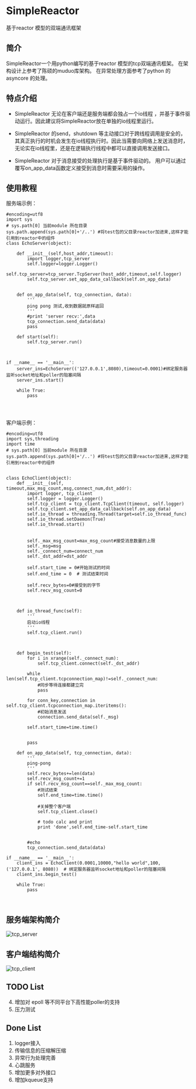 # SimpleReactor
基于reactor 模型的双端通讯框架

## 简介

SimpleReactor一个用python编写的基于reactor 模型的tcp双端通讯框架。
在架构设计上参考了陈硕的muduo库架构。
在异常处理方面参考了python 的asyncore 的处理。

## 特点介绍

- SimpleReactor 无论在客户端还是服务端都会独占一个io线程
，并基于事件驱动运行。因此建议将SimpleReactor放在单独的io线程里运行。

- SimpleReactor 的send，shutdown 等主动接口对于跨线程调用是安全的，其真正执行的时机会发生在io线程执行时。因此当需要向网络上发送消息时，无论实在io线程里，还是在逻辑执行线程中都可以直接调用发送接口。

- SimpleReactor 对于消息接受的处理执行是基于事件驱动的。
用户可以通过覆写on_app_data函数定义接受到消息时需要采用的操作。


## 使用教程

服务端示例：

```
#encoding=utf8
import sys
# sys.path[0] 当前module 所在目录
sys.path.append(sys.path[0]+'/..') #将test包的父目录reactor加进来,这样才能引用到reactor中的组件
class EchoServer(object):

	def __init__(self,host_addr,timeout):
		import logger,tcp_server
		self.logger=logger.Logger()
		self.tcp_server=tcp_server.TcpServer(host_addr,timeout,self.logger)
		self.tcp_server.set_app_data_callback(self.on_app_data)


	def on_app_data(self, tcp_connection, data):
		'''
		ping pong 测试,收到数据就原样返回
		'''
		#print 'server recv:',data
		tcp_connection.send_data(data)
		pass

	def start(self):
		self.tcp_server.run()



if __name__ == '__main__':
	server_ins=EchoServer(('127.0.0.1',8080),timeout=0.0001)#绑定服务器监听socket地址和poller的阻塞间隔
	server_ins.start()

	while True:
		pass




```

客户端示例：


```
#encoding=utf8
import sys,threading
import time
# sys.path[0] 当前module 所在目录
sys.path.append(sys.path[0]+'/..') #将test包的父目录reactor加进来,这样才能引用到reactor中的组件


class EchoClient(object):
	def __init__(self, timeout,max_msg_count,msg,connect_num,dst_addr):
		import logger, tcp_client
		self.logger = logger.Logger()
		self.tcp_client = tcp_client.TcpClient(timeout, self.logger)
		self.tcp_client.set_app_data_callback(self.on_app_data)
		self.io_thread = threading.Thread(target=self.io_thread_func)
		self.io_thread.setDaemon(True)
		self.io_thread.start()


		self._max_msg_count=max_msg_count#接受消息数量的上限
		self._msg=msg
		self._connect_num=connect_num
		self._dst_addr=dst_addr

		self.start_time = 0#开始测试的时间
		self.end_time = 0  # 测试结束时间

		self.recv_bytes=0#接受到的字节
		self.recv_msg_count=0



	def io_thread_func(self):
		'''
		启动io线程
		'''
		self.tcp_client.run()



	def begin_test(self):
		for i in xrange(self._connect_num):
			self.tcp_client.connect(self._dst_addr)

		while len(self.tcp_client.tcpconnection_map)!=self._connect_num:
			#同步等待连接都建立完
			pass

		for conn_key,connection in self.tcp_client.tcpconnection_map.iteritems():
			#初始消息发送
			connection.send_data(self._msg)

		self.start_time=time.time()


		pass

	def on_app_data(self, tcp_connection, data):
		'''
		ping-pong
		'''
		self.recv_bytes+=len(data)
		self.recv_msg_count+=1
		if self.recv_msg_count==self._max_msg_count:
			#测试结束
			self.end_time=time.time()

			#关掉整个客户端
			self.tcp_client.close()

			# todo calc and print
			print 'done',self.end_time-self.start_time


		#echo
		tcp_connection.send_data(data)

if __name__ == '__main__':
	client_ins = EchoClient(0.0001,10000,"hello world",100,('127.0.0.1', 8080))  # 绑定服务器监听socket地址和poller的阻塞间隔
	client_ins.begin_test()

	while True:
		pass



```


## 服务端架构简介

![tcp_server](https://github.com/LightCong/SimpleReactor/blob/master/pic/reactor_server.png)


## 客户端结构简介

![tcp_client](https://github.com/LightCong/SimpleReactor/blob/master/pic/reactor_client.png)

## TODO List




4. 增加对 epoll 等不同平台下高性能poller的支持
 
6. 压力测试


## Done List
1. logger接入
5. 传输信息的压缩解压缩 
2. 异常行为处理完善
7. 心跳服务
3. 增加更多对外接口
4. 增加kqueue支持



